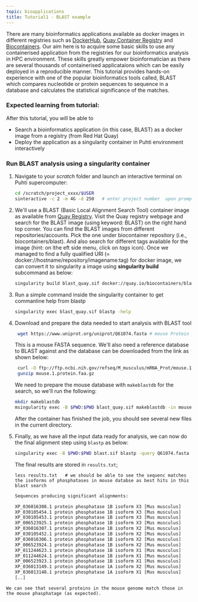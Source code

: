 ```yaml
---
topic: bioapplications
title: Tutorial1 - BLAST example
---
```


There are many bioinformatics applications available as docker images in  different registries such as [DockerHub](https://hub.docker.com), [Quay Container Registry](https://quay.io) and [Biocontainers](https://biocontainers.pro). Our aim here is to acquire some basic skills to use any containerised application from the registries for our bioinformatics analysis in HPC environment.  These skills greatly empower bioinformatician as there are several thousands of containerised applicataions which can be easily deployed in a reproducible manner. This tutorial provides hands-on experience with one of the popular bioinformatics tools called, BLAST which compares nucleotide or protein sequences to sequence in a database and calculates the statistical significance of the matches.

### Expected learning from tutorial:
After this tutorial, you will be able to 
- Search a bioinformatics application (in this case, BLAST) as a docker image from a registry (from Red Hat Quay)
- Deploy the application as a singularity container in Puhti environment interactively


### Run BLAST analysis using a singularity container

1. Navigate to your *scratch* folder and launch an interactive terminal on Puhti supercomputer:

   ```bash 
   cd /scratch/project_xxxx/$USER
   sinteractive -c 2 -m 4G -d 250   # enter project number  upon prompting
   ``` 
2. We'll use a BLAST (Basic Local Alignment Search Tool) container image as available from [Quay Registry](https://quay.io). Visit the Quay registry webpage and
   search for the BLAST image (using keyword: BLAST) on the right hand top corner. You can find the BLAST images from different repositories/accounts. Pick the one
   under biocontainer repository (i.e., biocontainers/blast). And also search for different tags available for the image (hint: on lthe eft side menu, click on
   *tags* icon). Once we managed to find a fully qualified URI (= docker://hostname/repository/imagename:tag) for docker image, we can convert it to singularity a 
   image using **singularity build** subcommand as below:
    
   ```bash
   singularity build blast_quay.sif docker://quay.io/biocontainers/blast:2.12.0--pl5262h3289130_0
   ```

3. Run a simple command inside the singularity container to get commanline help from blastp  
   ```bash
   singularity exec blast_quay.sif blastp -help
   ```

4. Download and prepare the data needed to start analysis with BLAST tool

   ```bash
    wget https://www.uniprot.org/uniprot/Q61074.fasta # mouse Protein phosphatase 1G
    ```
   This is a mouse FASTA sequence.  We'll also need a reference database to BLAST against and the database can be downloaded from the link as shown  below:

   ```bash
    curl -O ftp://ftp.ncbi.nih.gov/refseq/M_musculus/mRNA_Prot/mouse.1.protein.faa.gz
    gunzip mouse.1.protein.faa.gz
    ```
    We need to prepare the mouse database with `makeblastdb` for the search, so we'll run the following:

    ```bash
    mkdir makeblastdb
    msingularity exec -B $PWD:$PWD blast_quay.sif makeblastdb -in mouse.1.protein.faa -dbtype prot
    ```  
    After the container has finished the job, you should see several new files in the current directory.
    
5. Finally, as we have all the input data ready for analysis, we can now do the final alignment step using `blastp` as below:

   ```bash
   singularity exec -B $PWD:$PWD blast.sif blastp -query Q61074.fasta -db mouse.1.protein.faa -out results.txt
   ```
   The final results are stored in `results.txt`;

   ```blast
   less results.txt   # we should be able to see the sequenc matches the isoforms of phosphatases in mouse databse as best hits in this blast search
   ```

   ```bash
   Sequences producing significant alignments:                          (Bits)  Value

   XP_036016308.1 protein phosphatase 1B isoform X3 [Mus musculus]       129     3e-32
   XP_030105454.1 protein phosphatase 1B isoform X3 [Mus musculus]       129     3e-32
   XP_030105453.1 protein phosphatase 1B isoform X3 [Mus musculus]       129     3e-32
   XP_006523925.1 protein phosphatase 1B isoform X3 [Mus musculus]       129     3e-32
   XP_036016307.1 protein phosphatase 1B isoform X2 [Mus musculus]       129     4e-32
   XP_030105452.1 protein phosphatase 1B isoform X2 [Mus musculus]       129     4e-32
   XP_036016306.1 protein phosphatase 1B isoform X2 [Mus musculus]       129     4e-32
   XP_006523924.1 protein phosphatase 1B isoform X2 [Mus musculus]       129     4e-32
   XP_011244623.1 protein phosphatase 1B isoform X1 [Mus musculus]       130     4e-32
   XP_011244624.1 protein phosphatase 1B isoform X1 [Mus musculus]       130     4e-32
   XP_006523923.1 protein phosphatase 1B isoform X1 [Mus musculus]       130     4e-32
   XP_036013149.1 protein phosphatase 1A isoform X2 [Mus musculus]       128     6e-32
   XP_036013148.1 protein phosphatase 1A isoform X1 [Mus musculus]       127     3e-31
   [..]
  ```
  We can see that several proteins in the mouse genome match those in the mouse phasphatage (as expected).


